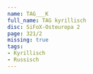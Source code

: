 ```yaml
---
name: TAG___K
full_name: TAG kyrillisch
disc: SiFoX-Osteuropa 2
page: 321/2
missing: true
tags:
- Kyrillisch
- Russisch
---
```

